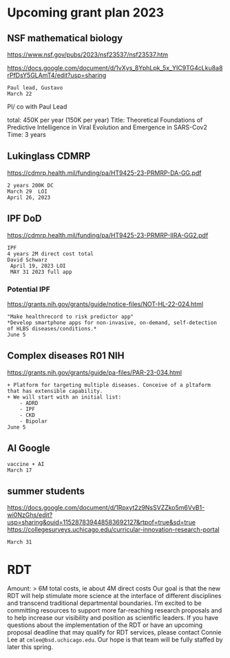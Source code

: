 # Upcoming grant plan 2023

## NSF mathematical biology
https://www.nsf.gov/pubs/2023/nsf23537/nsf23537.htm

https://docs.google.com/document/d/1vXys_8YphLpk_5x_YIC9TG4cLku8a8rPfDsY5GLAmT4/edit?usp=sharing


    Paul lead, Gustavo
    March 22
    
PI/ co with Paul Lead

total: 450K per year (150K per year)
Title: Theoretical Foundations of Predictive Intelligence in Viral Evolution and Emergence in SARS-Cov2
Time: 3 years


## Lukinglass CDMRP

https://cdmrp.health.mil/funding/pa/HT9425-23-PRMRP-DA-GG.pdf

    2 years 200K DC
    March 29  LOI
    April 26, 2023


## IPF DoD

https://cdmrp.health.mil/funding/pa/HT9425-23-PRMRP-IIRA-GG2.pdf

    IPF 
    4 years 2M direct cost total
    David Schwarz
     April 19, 2023 LOI
     MAY 31 2023 full app


### Potential IPF
    
https://grants.nih.gov/grants/guide/notice-files/NOT-HL-22-024.html
    
    "Make healthrecord to risk predictor app"
    *Develop smartphone apps for non-invasive, on-demand, self-detection of HLBS diseases/conditions.*
    June 5
    


## Complex diseases R01 NIH

https://grants.nih.gov/grants/guide/pa-files/PAR-23-034.html
    
    + Platform for targeting multiple diseases. Conceive of a pltaform that has extensible capability.
    + We will start with an initial list:
        - ADRD
        - IPF
        - CKD
        - Bipolar
    June 5

## AI Google

    vaccine + AI
    March 17
    

## summer students

https://docs.google.com/document/d/1Rpxyt2z9NsSVZZko5m6VvB1-wi0NzGhs/edit?usp=sharing&ouid=115287839448583692127&rtpof=true&sd=true
https://collegesurveys.uchicago.edu/curricular-innovation-research-portal

    March 31
    

# RDT

Amount: > 6M total costs, ie about 4M direct costs
Our goal is that the new RDT will help stimulate more science at the interface of different disciplines and transcend traditional departmental boundaries. I’m excited to be committing resources to support more far-reaching research proposals and to help increase our visibility and position as scientific leaders. If you have questions about the implementation of the RDT or have an upcoming proposal deadline that may qualify for RDT services, please contact Connie Lee at `cmlee@bsd.uchicago.edu`. Our hope is that team will be fully staffed by later this spring.
